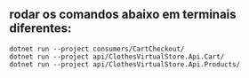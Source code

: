 ## rodar os comandos abaixo em terminais diferentes:

```
dotnet run --project consumers/CartCheckout/
dotnet run --project api/ClothesVirtualStore.Api.Cart/
dotnet run --project api/ClothesVirtualStore.Api.Products/
```